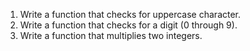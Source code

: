 1. Write a function that checks for uppercase character.
2. Write a function that checks for a digit (0 through 9).
3. Write a function that multiplies two integers.
